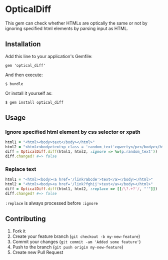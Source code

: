 # OpticalDiff

This gem can check whether HTMLs are optically the same or not by ignoring specified html elements by parsing input as HTML.

## Installation

Add this line to your application's Gemfile:

    gem 'optical_diff'

And then execute:

    $ bundle

Or install it yourself as:

    $ gem install optical_diff

## Usage

### Ignore specified html element by css selector or xpath

```ruby
html1 = "<html><body>text</body></html>"
html2 = "<html><body>text<p class = 'random_text'>qwerty</p></body></html>"
diff = OpticalDiff.diff(html1, html2, :ignore => %w(p.random_text'))
diff.changed? #=> false
```

### Replace text

```ruby
html1 = "<html><body><a href='/link?abcde'>text</a></body></html>"
html2 = "<html><body><a href='/link?fghij'>text</a></body></html>"
diff = OpticalDiff.diff(html1, html2, :replace => [[/\?.+?'/, "'"]])
diff.changed? #=> false
```

``:replace`` is always processed before ``:ignore``

## Contributing

1. Fork it
2. Create your feature branch (`git checkout -b my-new-feature`)
3. Commit your changes (`git commit -am 'Added some feature'`)
4. Push to the branch (`git push origin my-new-feature`)
5. Create new Pull Request
